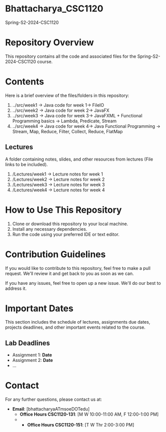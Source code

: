 # Bhattacharya_CSC1120
Spring-S2-2024-CSC1120

# Repository Overview
This repository contains all the code and associated files for the Spring-S2-2024-CSC1120 course.

# Contents
Here is a brief overview of the files/folders in this repository:
1. ../src/week1 -> Java code for week 1-> FileIO
2. ../src/week2 -> Java code for week 2->  JavaFX 
3. ../src/week3 -> Java code for week 3->  JavaFXML + Functional Programming basics -> Lambda, Predicate, Stream
4. ../src/week4 -> Java code for week 4->  Java Functional Programming -> Stream, Map, Reduce, Filter, Collect, Reduce, FlatMap


## Lectures
A folder containing notes, slides, and other resources from lectures (File links to be included).

1.  /Lectures/week1 -> Lecture notes for week 1
2. /Lectures/week2 -> Lecture notes for week 2
3. /Lectures/week3 -> Lecture notes for week 3
4. /Lectures/week4 -> Lecture notes for week 4


# How to Use This Repository
1. Clone or download this repository to your local machine.
2. Install any necessary dependencies.
3. Run the code using your preferred IDE or text editor.


# Contribution Guidelines
If you would like to contribute to this repository, feel free to make a pull request. We'll review it and get back to you as soon as we can.

If you have any issues, feel free to open up a new issue. We'll do our best to address it.

# Important Dates
This section includes the schedule of lectures, assignments due dates, projects deadlines, and other important events related to the course.

## Lab Deadlines
- Assignment 1: **Date**
- Assignment 2: **Date**
- ...

# Contact
For any further questions, please contact us at:

- **Email**: [bhattacharyaATmsoeDOTedu]
  - **Office Hours CSC1120-131**: [M W 10:00-11:00 AM, F 12:00-1:00 PM]
  -   - **Office Hours CSC1120-151**: [T W Thr 2:00-3:00 PM]